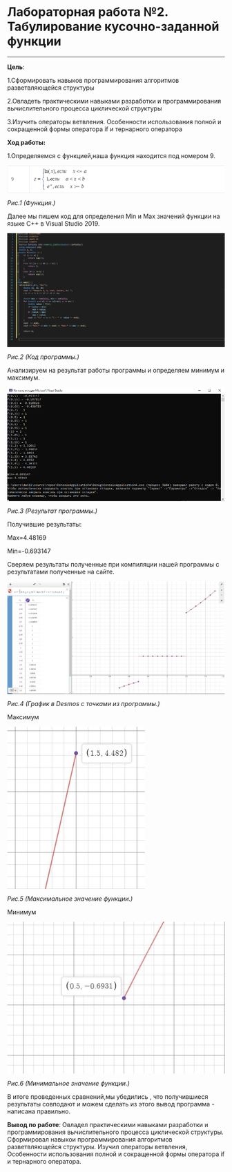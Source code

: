 # Лабораторная работа №2. Табулирование кусочно-заданной функции
---
**Цель**: 

1.Сформировать навыков программирования алгоритмов разветвляющейся структуры

2.Овладеть практическими навыками разработки и программирования вычислительного процесса циклической структуры

3.Изучить операторы ветвления. Особенности использования полной и сокращенной формы оператора if и тернарного оператора

**Ход работы:**

1.Определяемся с функцией,наша функция находится под номером 9.


<img src="Screen/Screenshot_1.png" 
align="center">


*Рис.1 (Функция.)*

Далее мы пишем код для определения Min и Max значений функции на языке C++ в Visual Studio 2019.

<img src="Screen/Screenshot_2.png"
align="center">


*Рис.2 (Код программы.)*

Анализируем на результат работы программы и определяем минимум и максимум.

<img src="Screen/Screenshot_3.png" 
align="center">

*Рис.3 (Результат программы.)* 
 
Получившие результаты:

Max=4.48169

Min=-0.693147

Сверяем результаты полученные при компиляции нашей программы с результатами полученные на сайте.

<img src="Screen/Screenshot_4.png" 
align="center">

*Рис.4 (График в Desmos с точками из программы.)*

Максимум 

<img src="Screen/Screenshot_5.jpg"
align="center">

*Рис.5 (Максимальное значение функции.)*

Минимум

<img src="Screen/Screenshot_6.jpg" 
align="center">

*Рис.6 (Минимальное значение функции.)*

В итоге проведенных сравнений,мы убедились , что получившиеся результаты совподают и можем сделать из этого вывод программа - написана правильно.

**Вывод по работе**: Овладел практическими навыками разработки и программирования вычислительного процесса циклической структуры. Сформировал навыкои программирования алгоритмов разветвляющейся структуры. Изучил операторы ветвления, Особенности использования полной и сокращенной формы оператора if и тернарного оператора.



